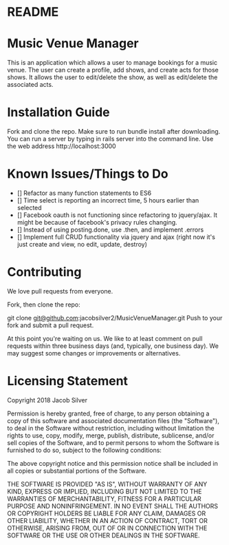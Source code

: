 # README

# Music Venue Manager

This is an application which allows a user to manage bookings for a music venue.  The user can create a profile, add shows, and create acts for those shows. It allows the user to edit/delete the show, as well as edit/delete the associated acts.

# Installation Guide
Fork and clone the repo.  Make sure to run bundle install after downloading.  You can run a server by typing in rails server into the command line. Use the web address http://localhost:3000

# Known Issues/Things to Do
- [] Refactor as many function statements to ES6
- [] Time select is reporting an incorrect time, 5 hours earlier than selected
- [] Facebook oauth is not functioning since refactoring to jquery/ajax.  It might be because of facebook's privacy rules changing.
- [] Instead of using posting.done, use .then, and implement .errors
- [] Implement full CRUD functionality via jquery and ajax (right now it's just create and view, no edit, update, destroy)

# Contributing
We love pull requests from everyone.

Fork, then clone the repo:

git clone git@github.com:jacobsilver2/MusicVenueManager.git
Push to your fork and submit a pull request.

At this point you're waiting on us. We like to at least comment on pull requests within three business days (and, typically, one business day). We may suggest some changes or improvements or alternatives.

# Licensing Statement
Copyright 2018 Jacob Silver

Permission is hereby granted, free of charge, to any person obtaining a copy of this software and associated documentation files (the "Software"), to deal in the Software without restriction, including without limitation the rights to use, copy, modify, merge, publish, distribute, sublicense, and/or sell copies of the Software, and to permit persons to whom the Software is furnished to do so, subject to the following conditions:

The above copyright notice and this permission notice shall be included in all copies or substantial portions of the Software.

THE SOFTWARE IS PROVIDED "AS IS", WITHOUT WARRANTY OF ANY KIND, EXPRESS OR IMPLIED, INCLUDING BUT NOT LIMITED TO THE WARRANTIES OF MERCHANTABILITY, FITNESS FOR A PARTICULAR PURPOSE AND NONINFRINGEMENT. IN NO EVENT SHALL THE AUTHORS OR COPYRIGHT HOLDERS BE LIABLE FOR ANY CLAIM, DAMAGES OR OTHER LIABILITY, WHETHER IN AN ACTION OF CONTRACT, TORT OR OTHERWISE, ARISING FROM, OUT OF OR IN CONNECTION WITH THE SOFTWARE OR THE USE OR OTHER DEALINGS IN THE SOFTWARE.